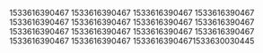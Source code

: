 1533616390467
1533616390467
1533616390467
1533616390467
1533616390467
1533616390467
1533616390467
1533616390467
1533616390467
1533616390467
1533616390467
1533616390467
1533616390467
1533616390467
15336163904671533630030445